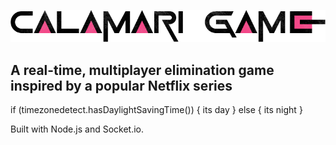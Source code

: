 ![calamari_game](client/src/assets/calamari-title.png)



## A real-time, multiplayer elimination game inspired by a popular Netflix series 
if (timezonedetect.hasDaylightSavingTime()) {
  its day
} else {
  its night
}

Built with Node.js and Socket.io.

